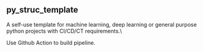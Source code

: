 ## py_struc_template

A self-use template for machine learning, deep learning or general purpose python projects with CI/CD/CT requirements.\

Use Github Action to build pipeline.

